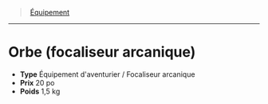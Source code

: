 ﻿---
!EquipmentItem
Type: Équipement d'aventurier / Focaliseur arcanique
Price: 20 po
Weight: 1,5 kg
Id: equipment_hd.md#orbe-focaliseur-arcanique
ParentLink: equipment_hd.md#Équipement
Name: Orbe (focaliseur arcanique)
ParentName: Équipement
NameLevel: 1
Attributes:
  Name: Orbe (focaliseur arcanique)
  Markdown: >+
    # <!--Name-->Orbe (focaliseur arcanique)<!--/Name-->


    - **Type** <!--Type-->Équipement d'aventurier / Focaliseur arcanique<!--/Type-->

    - **Prix** <!--Price-->20 po<!--/Price-->

    - **Poids** <!--Weight-->1,5 kg<!--/Weight-->

  Type: Équipement d'aventurier / Focaliseur arcanique
  Price: 20 po
  Weight: 1,5 kg
AttributesDictionary: >+
  Name: Orbe (focaliseur arcanique)

  Markdown: >+

    # <!--Name-->Orbe (focaliseur arcanique)<!--/Name-->





    - **Type** <!--Type-->Équipement d'aventurier / Focaliseur arcanique<!--/Type-->



    - **Prix** <!--Price-->20 po<!--/Price-->



    - **Poids** <!--Weight-->1,5 kg<!--/Weight-->



  Type: Équipement d'aventurier / Focaliseur arcanique

  Price: 20 po

  Weight: 1,5 kg

---
> [Équipement](hd_equipment.md)

---

# Orbe (focaliseur arcanique)

- **Type** Équipement d'aventurier / Focaliseur arcanique
- **Prix** 20 po
- **Poids** 1,5 kg

